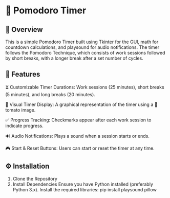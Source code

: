 # 🍅 Pomodoro Timer

## 📝 Overview

This is a simple Pomodoro Timer built using Tkinter for the GUI, math for countdown calculations, and playsound for audio notifications. The timer follows the Pomodoro Technique, which consists of work sessions followed by short breaks, with a longer break after a set number of cycles.

## 🎯 Features

⏳ Customizable Timer Durations: Work sessions (25 minutes), short breaks (5 minutes), and long breaks (20 minutes).

🎨 Visual Timer Display: A graphical representation of the timer using a 🍅 tomato image.

✅ Progress Tracking: Checkmarks appear after each work session to indicate progress.

🔊 Audio Notifications: Plays a sound when a session starts or ends.

🎮 Start & Reset Buttons: Users can start or reset the timer at any time.

## ⚙️ Installation

1. Clone the Repository
2. Install Dependencies
Ensure you have Python installed (preferably Python 3.x). Install the required libraries: pip install playsound pillow